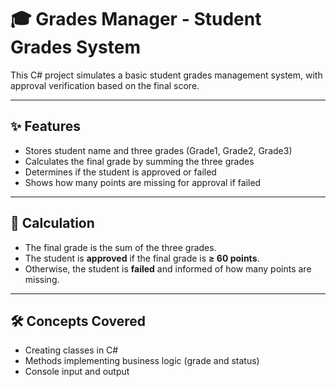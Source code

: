 # 🎓 Grades Manager - Student Grades System

This C# project simulates a basic student grades management system, with approval verification based on the final score.

---

## ✨ Features

- Stores student name and three grades (Grade1, Grade2, Grade3)
- Calculates the final grade by summing the three grades
- Determines if the student is approved or failed
- Shows how many points are missing for approval if failed

---

## 🧮 Calculation

- The final grade is the sum of the three grades.
- The student is **approved** if the final grade is **≥ 60 points**.
- Otherwise, the student is **failed** and informed of how many points are missing.

---

## 🛠️ Concepts Covered

- Creating classes in C#
- Methods implementing business logic (grade and status)
- Console input and output
